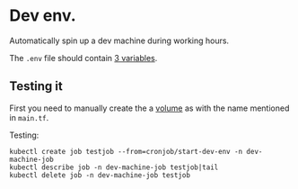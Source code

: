 # Dev env.

Automatically spin up a dev machine during working hours.

The `.env` file should contain
[3 variables](https://registry.terraform.io/providers/scaleway/scaleway/latest/docs#arguments-reference).

## Testing it

First you need to manually create the a
[volume](https://console.scaleway.com/instance/volumes/create)
as with the name mentioned in `main.tf`.

Testing:
```
kubectl create job testjob --from=cronjob/start-dev-env -n dev-machine-job
kubectl describe job -n dev-machine-job testjob|tail
kubectl delete job -n dev-machine-job testjob
```


